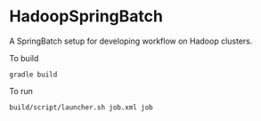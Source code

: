 # HadoopSpringBatch
A SpringBatch setup for developing workflow on Hadoop clusters.

To build

`gradle build`

To run

`build/script/launcher.sh job.xml job`
